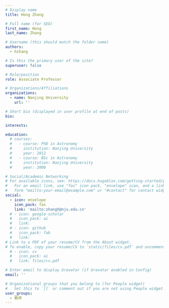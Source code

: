 ```yaml
---
# Display name
title: Hong Zhang 

# Full name (for SEO)
first_name: Hong
last_name: Zhang

# Username (this should match the folder name)
authors:
  - hzhang

# Is this the primary user of the site?
superuser: false

# Role/position
role: Associate Professor

# Organizations/Affiliations
organizations:
  - name: Nanjing University
    url: ''

# Short bio (displayed in user profile at end of posts)
bio: 

interests:

education:
  # courses:
  #   - course: PhD in Astronomy 
  #     institution: Nanjing University
  #     year: 2012
  #   - course: BSc in Astronomy 
  #     institution: Nanjing University
  #     year: 2008

# Social/Academic Networking
# For available icons, see: https://docs.hugoblox.com/getting-started/page-builder/#icons
#   For an email link, use "fas" icon pack, "envelope" icon, and a link in the
#   form "mailto:your-email@example.com" or "#contact" for contact widget.
social:
  - icon: envelope
    icon_pack: fas
    link: 'mailto:zhangh@nju.edu.cn'
  # - icon: google-scholar
  #   icon_pack: ai
  #   link: 
  # - icon: github
  #   icon_pack: fab
  #   link: 
# Link to a PDF of your resume/CV from the About widget.
# To enable, copy your resume/CV to `static/files/cv.pdf` and uncomment the lines below.
  # - icon: cv
  #   icon_pack: ai
  #   link: files/cv.pdf

# Enter email to display Gravatar (if Gravatar enabled in Config)
email: ''

# Organizational groups that you belong to (for People widget)
#   Set this to `[]` or comment out if you are not using People widget.
user_groups:
  - 教师
---
```



